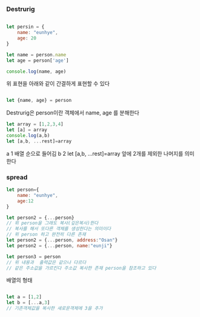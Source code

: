 ### Destrurig

```jsx

let persin = {
    name: "eunhye",
    age: 20
}

let name = person.name
let age = person['age']

console.log(name, age)
```
위 표현을 아래와 같이 간결하게 표현할 수 있다

```jsx

let {name, age} = person
```
Destrurig은 person이란 객체에서 name, age 를 분해한다

```jsx
let array = [1,2,3,4]
let [a] = array
console.log(a,b)
let [a,b, ...rest]=array
```
a 1 배열 순으로 들어김 b 2
let [a,b, ...rest]=array 앞에 2개를 제외한 나머지를 의미한다


### spread

```jsx
let person={
    name: "eunhye",
    age:12
}

let person2 = {...person}
// 위 person을 그래도 복사(깊은복사)한다
// 복사를 해서 또다른 객체를 생성한다는 의미이다
// 위 person 하고 완전히 다른 존재
let person2 = {...person, address:"Osan"}
let person2 = {...person, name:"eunji"}

let person3 = person
// 위 내용과  출력값은 같으나 다르다
// 같은 주소값을 가르킨다 주소값 복사한 존재 person을 참조하고 있다

```
배열의 형태
```jsx

let a = [1,2]
let b = [...a,3] 
// 기존객체값을 복사한 새로운객체에 3을 추가

```


